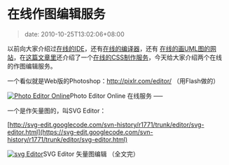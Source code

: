 # 在线作图编辑服务
>date: 2010-10-25T13:02:06+08:00


以前向大家介绍过[在线的IDE](https://coolshell.cn/articles/1883.html)，还有[在线的编译器](https://coolshell.cn/articles/1310.html)，还有 [在线的画UML图的网站](https://coolshell.cn/articles/776.html)，在[这篇文章里](https://coolshell.cn/articles/3013.html)还介绍了一个[在线的CSS制作服务](http://css3.mikeplate.com/)，今天给大家介绍两个在线的作图编辑服务。


一个看似就是Web版的Photoshop：<http://pixlr.com/editor/> （用Flash做的）


[![](https://coolshell.cn/wp-content/uploads/2010/10/Photo-editor.jpg "Photo Editor Online")](http://pixlr.com/editor/)Photo Editor Online 在线服务
—–


一个是作矢量图的，叫SVG Editor：


[http://svg-edit.googlecode.com/svn-history/r1771/trunk/editor/svg-editor.html](https://svg-edit.googlecode.com/svn-history/r1771/trunk/editor/svg-editor.html)



[![](https://coolshell.cn/wp-content/uploads/2010/10/svg-editor.jpg "svg Editor")](https://svg-edit.googlecode.com/svn-history/r1771/trunk/editor/svg-editor.html)SVG Editor 矢量图编辑
（全文完）


